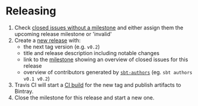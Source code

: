 # Releasing

1. Check [closed issues without a milestone](https://github.com/lightbend/sbt-paradox-apidoc/issues?utf8=%E2%9C%93&q=is%3Aissue%20is%3Aclosed%20no%3Amilestone) and either assign them the upcoming release milestone or 'invalid'
1. Create a [new release](https://github.com/lightbend/sbt-paradox-apidoc/releases/new) with:
    * the next tag version (e.g. `v0.2`)
    * title and release description including notable changes
    * link to the [milestone](https://github.com/lightbend/sbt-paradox-apidoc/milestones) showing an overview of closed issues for this release
    * overview of contributors generated by [`sbt-authors`](https://github.com/2m/authors) (eg. `sbt authors v0.1 v0.2`)
1. Travis CI will start a [CI build](https://travis-ci.org/lightbend/sbt-paradox-apidoc/builds) for the new tag and publish artifacts to Bintray.
1. Close the milestone for this release and start a new one.
